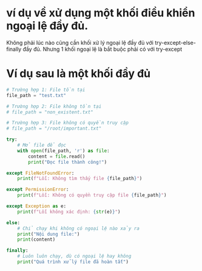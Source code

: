 # ví dụ về xử dụng một khối điều khiển ngoại lệ đầy đủ.
Không phải lúc nào cũng cần khối xử lý ngoại lệ đầy đủ với try-except-else-finally đầy đủ.
Nhưng 1 khối ngoại lệ là bắt buộc phải có với try-except

# Ví dụ sau là một khối đầy đủ

```python
# Trường hợp 1: File tồn tại
file_path = "test.txt"

# Trường hợp 2: File không tồn tại
# file_path = "non_existent.txt"

# Trường hợp 3: File không có quyền truy cập
# file_path = "/root/important.txt"

try:
    # Mở file để đọc
    with open(file_path, 'r') as file:
        content = file.read()
        print("Đọc file thành công!")

except FileNotFoundError:
    print(f"Lỗi: Không tìm thấy file {file_path}")

except PermissionError:
    print(f"Lỗi: Không có quyền truy cập file {file_path}")

except Exception as e:
    print(f"Lỗi không xác định: {str(e)}")

else:
    # Chỉ chạy khi không có ngoại lệ nào xảy ra
    print("Nội dung file:")
    print(content)

finally:
    # Luôn luôn chạy, dù có ngoại lệ hay không
    print("Quá trình xử lý file đã hoàn tất")
```